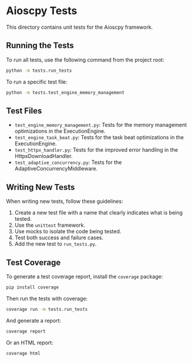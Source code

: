 # Aioscpy Tests

This directory contains unit tests for the Aioscpy framework.

## Running the Tests

To run all tests, use the following command from the project root:

```bash
python -m tests.run_tests
```

To run a specific test file:

```bash
python -m tests.test_engine_memory_management
```

## Test Files

- `test_engine_memory_management.py`: Tests for the memory management optimizations in the ExecutionEngine.
- `test_engine_task_beat.py`: Tests for the task beat optimizations in the ExecutionEngine.
- `test_httpx_handler.py`: Tests for the improved error handling in the HttpxDownloadHandler.
- `test_adaptive_concurrency.py`: Tests for the AdaptiveConcurrencyMiddleware.

## Writing New Tests

When writing new tests, follow these guidelines:

1. Create a new test file with a name that clearly indicates what is being tested.
2. Use the `unittest` framework.
3. Use mocks to isolate the code being tested.
4. Test both success and failure cases.
5. Add the new test to `run_tests.py`.

## Test Coverage

To generate a test coverage report, install the `coverage` package:

```bash
pip install coverage
```

Then run the tests with coverage:

```bash
coverage run -m tests.run_tests
```

And generate a report:

```bash
coverage report
```

Or an HTML report:

```bash
coverage html
```

